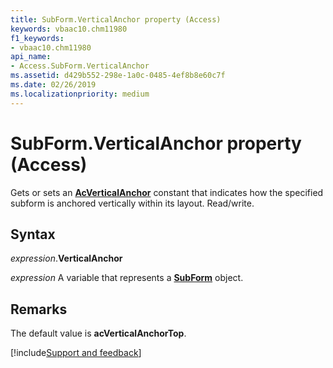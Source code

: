 ```yaml
---
title: SubForm.VerticalAnchor property (Access)
keywords: vbaac10.chm11980
f1_keywords:
- vbaac10.chm11980
api_name:
- Access.SubForm.VerticalAnchor
ms.assetid: d429b552-298e-1a0c-0485-4ef8b8e60c7f
ms.date: 02/26/2019
ms.localizationpriority: medium
---
```



# SubForm.VerticalAnchor property (Access)

Gets or sets an **[AcVerticalAnchor](Access.AcVerticalAnchor.md)** constant that indicates how the specified subform is anchored vertically within its layout. Read/write.


## Syntax

_expression_.**VerticalAnchor**

_expression_ A variable that represents a **[SubForm](Access.SubForm.md)** object.


## Remarks

The default value is **acVerticalAnchorTop**.




[!include[Support and feedback](~/includes/feedback-boilerplate.md)]